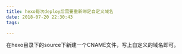 ```yaml
---
title: hexo每次deploy后需要重新绑定自定义域名
date: 2018-07-20 22:30:43
tags:

---
```


在hexo目录下的source下新建一个CNAME文件，写上自定义的域名即可。